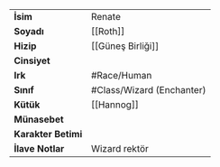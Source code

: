 |  |  |
|---|---|
| **İsim** | Renate|
| **Soyadı** | [[Roth]]|
| **Hizip** | [[Güneş Birliği]]|
| **Cinsiyet** | |
| **Irk** | #Race/Human|
| **Sınıf** | #Class/Wizard (Enchanter)|
| **Kütük** | [[Hannog]]|
| **Münasebet** | |
| **Karakter Betimi** | |
| **İlave Notlar** | Wizard rektör|
